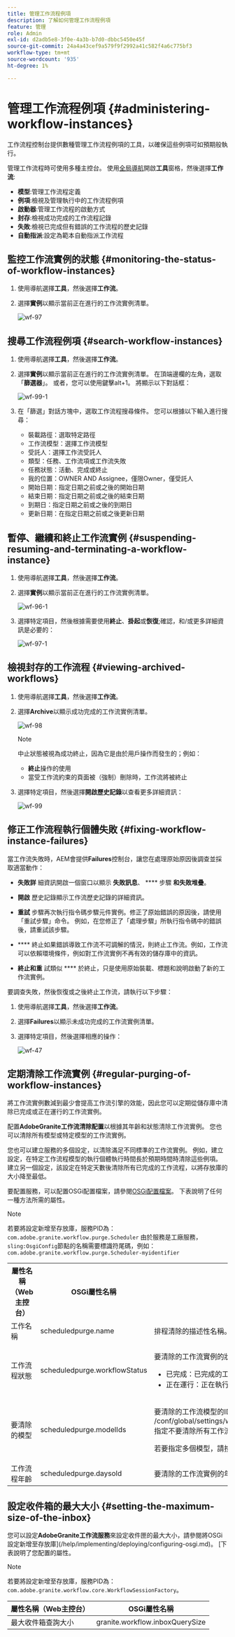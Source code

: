 ```yaml
---
title: 管理工作流程例項
description: 了解如何管理工作流程例項
feature: 管理
role: Admin
exl-id: d2adb5e8-3f0e-4a3b-b7d0-dbbc5450e45f
source-git-commit: 24a4a43cef9a579f9f2992a41c582f4a6c775bf3
workflow-type: tm+mt
source-wordcount: '935'
ht-degree: 1%

---
```


# 管理工作流程例項 {#administering-workflow-instances}

工作流程控制台提供數種管理工作流程例項的工具，以確保這些例項可如預期般執行。

管理工作流程時可使用多種主控台。 使用[全局導航](/help/sites-cloud/authoring/getting-started/basic-handling.md#global-navigation)開啟&#x200B;**工具**&#x200B;窗格，然後選擇&#x200B;**工作流**:

* **模型**:管理工作流程定義
* **例項**:檢視及管理執行中的工作流程例項
* **啟動器**:管理工作流程的啟動方式
* **封存**:檢視成功完成的工作流程記錄
* **失敗**:檢視已完成但有錯誤的工作流程的歷史記錄
* **自動指派**:設定為範本自動指派工作流程

## 監控工作流實例的狀態 {#monitoring-the-status-of-workflow-instances}

1. 使用導航選擇&#x200B;**工具**，然後選擇&#x200B;**工作流**。
1. 選擇&#x200B;**實例**&#x200B;以顯示當前正在進行的工作流實例清單。

   ![wf-97](/help/sites-cloud/administering/assets/wf-97.png)


## 搜尋工作流程例項 {#search-workflow-instances}

1. 使用導航選擇&#x200B;**工具**，然後選擇&#x200B;**工作流**。
1. 選擇&#x200B;**實例**&#x200B;以顯示當前正在進行的工作流實例清單。 在頂端邊欄的左角，選取「**篩選器**」。 或者，您可以使用鍵擊alt+1。 將顯示以下對話框：

   ![wf-99-1](/help/sites-cloud/administering/assets/wf-99-1.png)

1. 在「篩選」對話方塊中，選取工作流程搜尋條件。 您可以根據以下輸入進行搜尋：

   * 裝載路徑：選取特定路徑
   * 工作流模型：選擇工作流模型
   * 受託人：選擇工作流受託人
   * 類型：任務、工作流項或工作流失敗
   * 任務狀態：活動、完成或終止
   * 我的位置：OWNER AND Assignee，僅限Owner，僅受託人
   * 開始日期：指定日期之前或之後的開始日期
   * 結束日期：指定日期之前或之後的結束日期
   * 到期日：指定日期之前或之後的到期日
   * 更新日期：在指定日期之前或之後更新日期

## 暫停、繼續和終止工作流實例 {#suspending-resuming-and-terminating-a-workflow-instance}

1. 使用導航選擇&#x200B;**工具**，然後選擇&#x200B;**工作流**。
1. 選擇&#x200B;**實例**&#x200B;以顯示當前正在進行的工作流實例清單。

   ![wf-96-1](/help/sites-cloud/administering/assets/wf-96-1.png)

1. 選擇特定項目，然後根據需要使用&#x200B;**終止**、**掛起**&#x200B;或&#x200B;**恢復**;確認，和/或更多詳細資訊是必要的：

   ![wf-97-1](/help/sites-cloud/administering/assets/wf-97-1.png)

## 檢視封存的工作流程 {#viewing-archived-workflows}

1. 使用導航選擇&#x200B;**工具**，然後選擇&#x200B;**工作流**。

1. 選擇&#x200B;**Archive**&#x200B;以顯示成功完成的工作流實例清單。

   ![wf-98](/help/sites-cloud/administering/assets/wf-98.png)

   >[!NOTE]
   >中止狀態被視為成功終止，因為它是由於用戶操作而發生的；例如：
   >
   >* **終止**&#x200B;操作的使用
   >* 當受工作流約束的頁面被（強制）刪除時，工作流將被終止


1. 選擇特定項目，然後選擇&#x200B;**開啟歷史記錄**&#x200B;以查看更多詳細資訊：

   ![wf-99](/help/sites-cloud/administering/assets/wf-99.png)

## 修正工作流程執行個體失敗 {#fixing-workflow-instance-failures}

當工作流失敗時，AEM會提供&#x200B;**Failures**&#x200B;控制台，讓您在處理原始原因後調查並採取適當動作：

* **失敗詳**
細資訊開啟一個窗口以顯示 
**失敗訊息**、 **** 步驟 **和失敗堆疊**。

* **開啟**
歷史記錄顯示工作流歷史記錄的詳細資訊。

* **重試** 步驟再次執行指令碼步驟元件實例。修正了原始錯誤的原因後，請使用「重試步驟」命令。 例如，在您修正了「處理步驟」所執行指令碼中的錯誤後，請重試該步驟。
* **** 終止如果錯誤導致工作流不可調解的情況，則終止工作流。例如，工作流可以依賴環境條件，例如對工作流實例不再有效的儲存庫中的資訊。
* **終止和重** 試類似 **** 於終止，只是使用原始裝載、標題和說明啟動了新的工作流實例。

要調查失敗，然後恢復或之後終止工作流，請執行以下步驟：

1. 使用導航選擇&#x200B;**工具**，然後選擇&#x200B;**工作流**。

1. 選擇&#x200B;**Failures**&#x200B;以顯示未成功完成的工作流實例清單。
1. 選擇特定項目，然後選擇相應的操作：

   ![wf-47](/help/sites-cloud/administering/assets/wf-47.png)

## 定期清除工作流實例 {#regular-purging-of-workflow-instances}

將工作流實例數減到最少會提高工作流引擎的效能，因此您可以定期從儲存庫中清除已完成或正在運行的工作流實例。

配置&#x200B;**AdobeGranite工作流清除配置**&#x200B;以根據其年齡和狀態清除工作流實例。 您也可以清除所有模型或特定模型的工作流實例。

您也可以建立服務的多個設定，以清除滿足不同標準的工作流實例。 例如，建立設定，在特定工作流程模型的執行個體執行時間長於預期時間時清除這些例項。 建立另一個設定，該設定在特定天數後清除所有已完成的工作流程，以將存放庫的大小降至最低。

要配置服務，可以配置OSGi配置檔案，請參閱[OSGi配置檔案](/help/implementing/deploying/configuring-osgi.md)。 下表說明了任何一種方法所需的屬性。

>[!NOTE]
>若要將設定新增至存放庫，服務PID為：
>`com.adobe.granite.workflow.purge.Scheduler`
>由於服務是工廠服務，`sling:OsgiConfig`節點的名稱需要標識符尾碼，例如：
>`com.adobe.granite.workflow.purge.Scheduler-myidentifier`

<table>
 <tbody>
  <tr>
   <th>屬性名稱（Web主控台）</th>
   <th>OSGi屬性名稱</th>
   <th>說明</th>
  </tr>
  <tr>
   <td>工作名稱</td>
   <td>scheduledpurge.name</td>
   <td>排程清除的描述性名稱。</td>
  </tr>
  <tr>
   <td>工作流程狀態</td>
   <td>scheduledpurge.workflowStatus</td>
   <td><p>要清除的工作流實例的狀態。 下列值有效：</p>
    <ul>
     <li>已完成：已完成的工作流實例將被清除。</li>
     <li>正在運行：正在執行的工作流實例將被清除。</li>
    </ul> </td>
  </tr>
  <tr>
   <td>要清除的模型</td>
   <td>scheduledpurge.modelIds</td>
   <td><p>要清除的工作流模型的ID。 ID是模型節點的路徑，例如：<br /> /conf/global/settings/workflow/models/dam/update_asset/jcr:content/model<br />指定不要清除所有工作流模型的實例的值。</p> <p>若要指定多個模型，請按一下Web控制台中的+按鈕。 </p> </td>
  </tr>
  <tr>
   <td>工作流程年齡</td>
   <td>scheduledpurge.daysold</td>
   <td>要清除的工作流實例的年齡（以天為單位）。</td>
  </tr>
 </tbody>
</table>

## 設定收件箱的最大大小 {#setting-the-maximum-size-of-the-inbox}

您可以設定&#x200B;**AdobeGranite工作流服務**&#x200B;來設定收件匣的最大大小，請參閱將OSGi設定新增至存放庫](/help/implementing/deploying/configuring-osgi.md)。 [下表說明了您配置的屬性。

>[!NOTE]
>若要將設定新增至存放庫，服務PID為：
>`com.adobe.granite.workflow.core.WorkflowSessionFactory`。

| 屬性名稱（Web主控台） | OSGi屬性名稱 |
|---|---|
| 最大收件箱查詢大小 | granite.workflow.inboxQuerySize |
